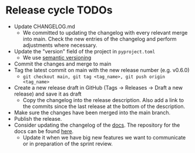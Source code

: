 # Release cycle TODOs

- Update CHANGELOG.md
  - We committed to updating the changelog with every relevant merge into main. Check the new entries of the changelog and perform adjustments where necessary.
- Update the "version" field of the project in `pyproject.toml`
  - We use [semantic versioning](https://semver.org/)
- Commit the changes and merge to main
- Tag the latest commit on main with the new release number (e.g. v0.6.0)
  - `git checkout main, git tag <tag_name>, git push origin <tag_name>`
- Create a new release draft in GitHub (Tags -> Releases -> Draft a new release) and save it as draft
  - Copy the changelog into the release description. Also add a link to the commits since the last release at the bottom of the description.
- Make sure the changes have been merged into the main branch.
- Publish the release.
- Consider updating the changelog of the [docs](https://gitlab.aleph-alpha.de/engineering/docs). The repository for the docs can be found [here](https://gitlab.aleph-alpha.de/engineering/docs).
  - Update it when we have big new features we want to communicate or in preparation of the sprint review.
